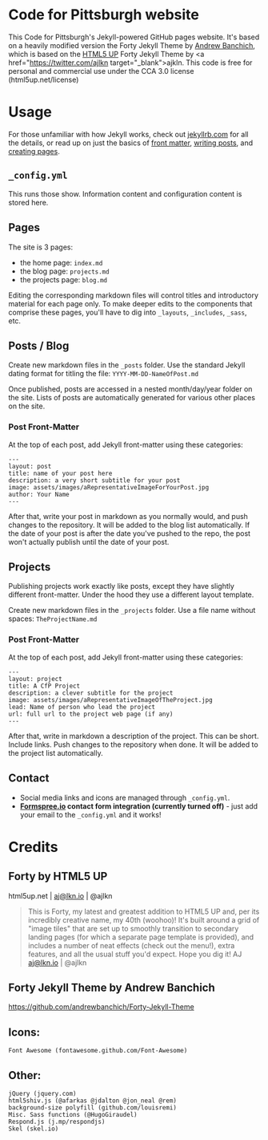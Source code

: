 # Code for Pittsburgh website

This Code for Pittsburgh's Jekyll-powered GitHub pages website. It's based on a heavily modified version the Forty Jekyll Theme by <a href="http://andrewbanchi.ch" target="_blank">Andrew Banchich</a>, which is based on the <a href="https://html5up.net" target="_blank">HTML5 UP</a> Forty Jekyll Theme by <a href="https://twitter.com/ajlkn target="_blank">ajkln</a>. This code is free for personal and commercial use under the CCA 3.0 license (html5up.net/license)

# Usage

For those unfamiliar with how Jekyll works, check out [jekyllrb.com](https://jekyllrb.com/) for all the details, 
or read up on just the basics of [front matter](https://jekyllrb.com/docs/frontmatter/), [writing posts](https://jekyllrb.com/docs/posts/), 
and [creating pages](https://jekyllrb.com/docs/pages/).

## `_config.yml`

This runs those show. Information content and configuration content is stored here.

## Pages

The site is 3 pages:

* the home page: `index.md`
* the blog page: `projects.md`
* the projects page: `blog.md`

Editing the corresponding markdown files will control titles and introductory material for each page only. To make deeper edits to the components that comprise these pages, you'll have to dig into `_layouts`, `_includes`, `_sass`, etc.

## Posts / Blog

Create new markdown files in the `_posts` folder. Use the standard Jekyll dating format for titling the file: `YYYY-MM-DD-NameOfPost.md`

Once published, posts are accessed in a nested month/day/year folder on the site. Lists of posts are automatically generated for various other places on the site.

### Post Front-Matter

At the top of each post, add Jekyll front-matter using these categories:

```
---
layout: post
title: name of your post here
description: a very short subtitle for your post
image: assets/images/aRepresentativeImageForYourPost.jpg
author: Your Name
---
```

After that, write your post in markdown as you normally would, and push changes to the repository. It will be added to the blog list automatically. If the date of your post is after the date you've pushed to the repo, the post won't actually publish until the date of your post.

## Projects

Publishing projects work exactly like posts, except they have slightly different front-matter. Under the hood they use a different layout template.

Create new markdown files in the `_projects` folder. Use a file name without spaces: `TheProjectName.md`

### Post Front-Matter

At the top of each post, add Jekyll front-matter using these categories:

```
---
layout: project
title: A CfP Project
description: a clever subtitle for the project
image: assets/images/aRepresentativeImageOfTheProject.jpg
lead: Name of person who lead the project
url: full url to the project web page (if any)
---
```

After that, write in markdown a description of the project. This can be short. Include links. Push changes to the repository when done. It will be added to the project list automatically.

## Contact 

* Social media links and icons are managed through `_config.yml`.
* **[Formspree.io](https://formspree.io/) contact form integration (currently turned off)** - just add your email to the `_config.yml` and it works!


# Credits

## Forty by HTML5 UP
html5up.net | aj@lkn.io | @ajlkn

> This is Forty, my latest and greatest addition to HTML5 UP and, per its incredibly creative name, my 40th (woohoo)! It's built around a grid of "image tiles" that are set up to smoothly transition to secondary landing pages (for which a separate page template is provided), and includes a number of neat effects (check out the menu!), extra features, and all the usual stuff you'd expect. Hope you dig it!
> AJ
> aj@lkn.io | @ajlkn

## Forty Jekyll Theme by Andrew Banchich

https://github.com/andrewbanchich/Forty-Jekyll-Theme

## Icons:
    Font Awesome (fontawesome.github.com/Font-Awesome)

## Other:
    jQuery (jquery.com)
    html5shiv.js (@afarkas @jdalton @jon_neal @rem)
    background-size polyfill (github.com/louisremi)
    Misc. Sass functions (@HugoGiraudel)
    Respond.js (j.mp/respondjs)
    Skel (skel.io)
```